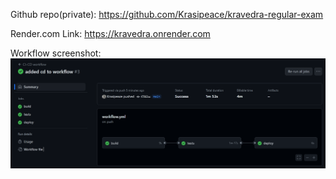Github repo(private): https://github.com/Krasipeace/kravedra-regular-exam

Render.com Link: https://kravedra.onrender.com

Workflow screenshot: 
![scr](scr.PNG)